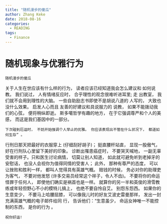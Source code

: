 ```yaml
---
title: "随机漫步的傻瓜"
author: Zhang Keke
date: 2018-08-16
categories:
  - READING
tags:
  - Finance
---
```


# 随机现象与优雅行为
`随机漫步的傻瓜`


关于人生在世应该有什么样的行为， 读者应该已经知道我会怎么建议和
如何说教。 我们说过， 人有情绪反应时， 合乎理性的观念很难听进耳里; 走
出教室， 我们就不会用到理性的大脑。 一些自助励志书即使不是胡说八道的
人写的， 大致也没什么效果。 启发人心而且  友善的好建议和具说服力的
说教， 如果不能拨动我们的心弦， 便将稍纵即逝。 斯多噶哲学有趣的地方，
在于它强调尊严和个人的美感， 而这是我们基因中的一部分。


`下次碰到厄运时， 不妨开始强调个人举止的优雅。 你应该表现出不管在什么状况下， 都道如何生存” 。`

行刑日那天把最好的衣服穿上 (仔细刮好胡子)； 挺直腰杆站直， 显现一股傲气， 好在行刑队心里留下美好的印象。 诊断出罹患癌症时， 不要哭天喊地， 一副无辜受害的样子。只和医生讨论病情， 切莫让别人知道， 如此就可避免听到老掉牙的安慰话， 也没人会视你为值得同情的受害人； 此外， 那种有尊严的态度， 可以让挫败和胜利一样， 都叫人觉得具有英雄气概。 赔钱的时候， 务必对你的助理吏为客气， 不要对他发怒 (许多交易员经常这个祥子，令人不齿)。 不要将你的命运怪罪于任何人， 即使他们确实是祸首也是一样。 就算你的另一半和英俊的滑雪教练或年轻但野心不小的模特儿搞上， 也绝不要自怜自艾。 别怨东怨西。 如果你的生意变少， 不要马上哈腰屈膝， 可以像我儿时的好友艾波史雷曼那祥， 发出一封充满英雄气概的电子邮件给同
行， 告诉他们：“生意虽少，  命运女神唯一不能控制的东西， 是你的行为 。

`祝你好运!`